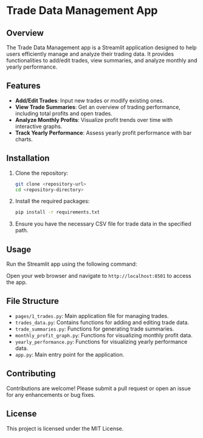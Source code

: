 # Trade Data Management App

## Overview
The Trade Data Management app is a Streamlit application designed to help users efficiently manage and analyze their trading data. It provides functionalities to add/edit trades, view summaries, and analyze monthly and yearly performance.

## Features
- **Add/Edit Trades**: Input new trades or modify existing ones.
- **View Trade Summaries**: Get an overview of trading performance, including total profits and open trades.
- **Analyze Monthly Profits**: Visualize profit trends over time with interactive graphs.
- **Track Yearly Performance**: Assess yearly profit performance with bar charts.

## Installation
1. Clone the repository:
   ```bash
   git clone <repository-url>
   cd <repository-directory>
   ```

2. Install the required packages:
   ```bash
   pip install -r requirements.txt
   ```

3. Ensure you have the necessary CSV file for trade data in the specified path.

## Usage
Run the Streamlit app using the following command:


Open your web browser and navigate to `http://localhost:8501` to access the app.

## File Structure
- `pages/1_trades.py`: Main application file for managing trades.
- `trades_data.py`: Contains functions for adding and editing trade data.
- `trade_summaries.py`: Functions for generating trade summaries.
- `monthly_profit_graph.py`: Functions for visualizing monthly profit data.
- `yearly_performance.py`: Functions for visualizing yearly performance data.
- `app.py`: Main entry point for the application.

## Contributing
Contributions are welcome! Please submit a pull request or open an issue for any enhancements or bug fixes.

## License
This project is licensed under the MIT License.